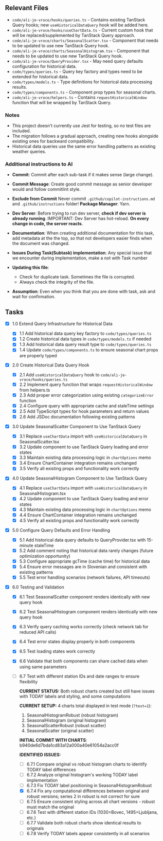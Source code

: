 ## Relevant Files

- `code/ali-je-vroce/hooks/queries.ts` - Contains existing TanStack Query hooks; new `useHistoricalDataQuery` hook will be added here.
- `code/ali-je-vroce/hooks/useChartData.ts` - Current custom hook that will be replaced/supplemented by TanStack Query approach.
- `code/ali-je-vroce/charts/SeasonalScatter.tsx` - Component that needs to be updated to use new TanStack Query hook.
- `code/ali-je-vroce/charts/SeasonalHistogram.tsx` - Component that needs to be updated to use new TanStack Query hook.
- `code/ali-je-vroce/QueryProvider.tsx` - May need query defaults configuration for historical data.
- `code/types/queries.ts` - Query key factory and types need to be extended for historical data.
- `code/types/models.ts` - Type definitions for historical data processing results.
- `code/types/components.ts` - Component prop types for seasonal charts.
- `code/ali-je-vroce/helpers.ts` - Contains `requestHistoricalWindow` function that will be wrapped by TanStack Query.

### Notes

- This project doesn't currently use Jest for testing, so no test files are included.
- The migration follows a gradual approach, creating new hooks alongside existing ones for backward compatibility.
- Historical data queries use the same error handling patterns as existing weather queries.

### Additional instructions to AI

- **Commit**: Commit after each sub-task if it makes sense (large change).
- **Commit Message**: Create good commit message as senior developer would and follow commitlint style.
- **Exclude from Commit** Never commit `.github/copilot-instructions.md` and `.github/instructions` folder!
  **Package Manager**: Yarn.
- **Dev Server**: Before trying to run dev server, **check if dev server is already running**. IMPORTANT: Dev Server has hot-reload. **On every change in code, the server reacts**.
- **Documentation**: When creating additional documentation for this task, add metadata at the the top, so that not developers easier finds when the document was changed.
- **Issues During Task(Subtask) implementation**: Any special issue that we encounter during implementation, make a not with Task number
- **Updating this file**:

  - Check for duplicate task. Sometimes the file is corrupted.
  - Always check the integrity of the file.

- **Assumption**: Even when you think that you are done with task, ask and wait for confirmation.

## Tasks

- [x] 1.0 Extend Query Infrastructure for Historical Data

  - [x] 1.1 Add historical data query key factory to `code/types/queries.ts`
  - [x] 1.2 Create historical data types in `code/types/models.ts` if needed
  - [x] 1.3 Add historical data query result type to `code/types/queries.ts`
  - [x] 1.4 Update `code/types/components.ts` to ensure seasonal chart props are properly typed

- [x] 2.0 Create Historical Data Query Hook

  - [x] 2.1 Add `useHistoricalDataQuery` hook to `code/ali-je-vroce/hooks/queries.ts`
  - [x] 2.2 Implement query function that wraps `requestHistoricalWindow` from helpers.ts
  - [x] 2.3 Add proper error categorization using existing `categorizeError` function
  - [x] 2.4 Configure query with appropriate cache and staleTime settings
  - [x] 2.5 Add TypeScript types for hook parameters and return values
  - [x] 2.6 Add JSDoc documentation following existing patterns

- [x] 3.0 Update SeasonalScatter Component to Use TanStack Query

  - [x] 3.1 Replace `useChartData` import with `useHistoricalDataQuery` in SeasonalScatter.tsx
  - [x] 3.2 Update component to use TanStack Query loading and error states
  - [x] 3.3 Maintain existing data processing logic in `chartOptions` memo
  - [x] 3.4 Ensure ChartContainer integration remains unchanged
  - [x] 3.5 Verify all existing props and functionality work correctly

- [x] 4.0 Update SeasonalHistogram Component to Use TanStack Query

  - [x] 4.1 Replace `useChartData` import with `useHistoricalDataQuery` in SeasonalHistogram.tsx
  - [x] 4.2 Update component to use TanStack Query loading and error states
  - [x] 4.3 Maintain existing data processing logic in `chartOptions` memo
  - [x] 4.4 Ensure ChartContainer integration remains unchanged
  - [x] 4.5 Verify all existing props and functionality work correctly

- [x] 5.0 Configure Query Defaults and Error Handling

  - [x] 5.1 Add historical data query defaults to QueryProvider.tsx with 15-minute staleTime
  - [x] 5.2 Add comment noting that historical data rarely changes (future optimization opportunity)
  - [x] 5.3 Configure appropriate gcTime (cache time) for historical data
  - [x] 5.4 Ensure error messages are in Slovenian and consistent with existing patterns
  - [x] 5.5 Test error handling scenarios (network failures, API timeouts)

- [x] 6.0 Testing and Validation

  - [x] 6.1 Test SeasonalScatter component renders identically with new query hook
  - [x] 6.2 Test SeasonalHistogram component renders identically with new query hook
  - [x] 6.3 Verify query caching works correctly (check network tab for reduced API calls)
  - [x] 6.4 Test error states display properly in both components
  - [x] 6.5 Test loading states work correctly
  - [x] 6.6 Validate that both components can share cached data when using same parameters
  - [ ] 6.7 Test with different station IDs and date ranges to ensure flexibility

    **CURRENT STATUS:** Both robust charts created but still have issues with TODAY labels and styling, and some computations

    **CURRENT SETUP:** 4 charts total displayed in test mode (`?test=1`):

    1. SeasonalHistogramRobust (robust histogram)
    2. SeasonalHistogram (original histogram)
    3. SeasonalScatterRobust (robust scatter)
    4. SeasonalScatter (original scatter)

    **INITIAL COMMIT WITH CHARTS**: b940de6d7bda1cd83a12a000a40e61054a2acc0f

    **IDENTIFIED ISSUES:**

    - [ ] 6.7.1 Compare original vs robust histogram charts to identify TODAY label differences
    - [ ] 6.7.2 Analyze original histogram's working TODAY label implementation
    - [ ] 6.7.3 Fix TODAY label positioning in SeasonalHistogramRobust
    - [x] 6.7.4 Fix any computational differences between original and robust versions; series 2 in robust is not correct for sure
    - [ ] 6.7.5 Ensure consistent styling across all chart versions - robust must match the original
    - [ ] 6.7.6 Test with different station IDs (1030=Bovec, 1495=Ljubljana, etc.)
    - [ ] 6.7.7 Validate both robust charts show identical results to originals
    - [ ] 6.7.8 Verify TODAY labels appear consistently in all scenarios
